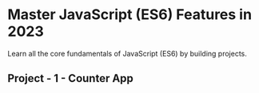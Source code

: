 # Master JavaScript (ES6) Features in  2023
Learn all the core fundamentals of JavaScript (ES6) by building projects.

## Project - 1 - Counter App
